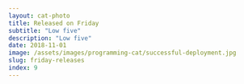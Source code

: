 ```yaml
---
layout: cat-photo
title: Released on Friday
subtitle: "Low five"
description: "Low five"
date: 2018-11-01
image: /assets/images/programming-cat/successful-deployment.jpg
slug: friday-releases
index: 9
---
```

